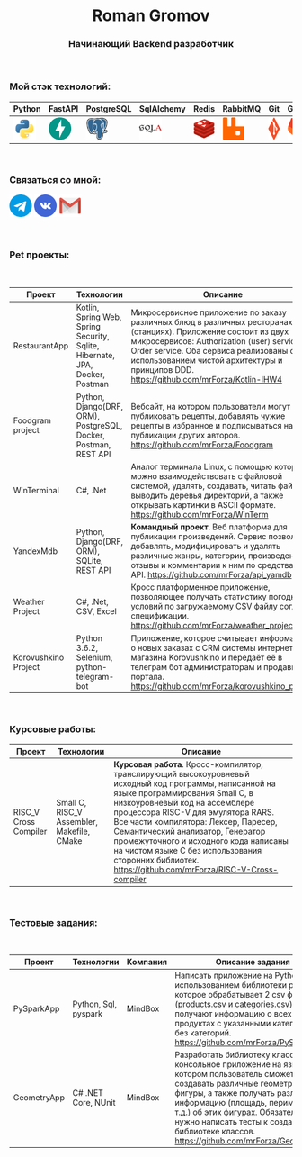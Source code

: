 <h1 align="center">Roman Gromov</h1>
<h3 align="center"><b>Начинающий Backend разработчик</b></h3>

</br>

<h3 align="left"><b>Мой стэк технологий:</b></h3>


| Python | FastAPI | PostgreSQL | SqlAlchemy | Redis | RabbitMQ | Git | GitLab | Docker | Postman |
|----------|----------|----------|----------|----------|----------|----------|----------|----------|----------|
| <img src="assets/python-original.svg" width="40" height="40"/> | <img src="assets/fastapi-original.svg" width="40" height="40"/> | <img src="assets/postgresql-original.svg" width="40" height="40"/> | <img src="assets/sqlalchemy-original.svg" width="40" height="40"/> | <img src="assets/redis-original.svg" width="40" height="40"/> | <img src="assets/rabbitmq-original.svg" width="40" height="40"/> | <img src="assets/git-original.svg" width="40" height="40"/> | <img src="assets/gitlab-original.svg" width="40" height="40"/> | <img src="assets/docker-original.svg" width="40" height="40"/> | <img src="assets/postman-original.svg" width="40" height="40"/> |

</br>

<h3 align="left"><b>Связаться со мной:</b></h3>
<p align="left">
<a href="https://t.me/R_Gromov" target="_blank" rel="noreferrer"> <img src="assets/free-icon-telegram-2111646.png" alt="bootstrap" width="40" height="40"/></a>
<a href="https://vk.com/gromovrom" target="_blank" rel="noreferrer"><img src="assets/free-icon-vkontakte-4494517.png" alt="csharp" width="40" height="40"/></a>
<a href="mailto:r.gromov.official@gmail.com" target="_blank" rel="noreferrer"><img src="assets/free-icon-gmail-2504727.png" alt="css3" width="40" height="40"/> </a><a href="https://www.djangoproject.com/" target="_blank" rel="noreferrer"></a></p>

</br>

<h3 align="left"><b>Pet проекты:</b></h3>

</br>

Проект | Технологии | Описание | 
--- | --- | --- |
RestaurantApp | Kotlin, Spring Web, Spring Security, Sqlite, Hibernate, JPA, Docker, Postman | Микросервисное приложение по заказу различных блюд в различных ресторанах (станциях). Приложение состоит из двух микросервисов: Authorization (user) service, Order service. Оба сервиса реализованы с использованием чистой архитектуры и принципов DDD. https://github.com/mrForza/Kotlin-IHW4
Foodgram project | Python, Django(DRF, ORM), PostgreSQL, Docker, Postman, REST API | Вебсайт, на котором пользователи могут публиковать рецепты, добавлять чужие рецепты в избранное и подписываться на публикации других авторов. https://github.com/mrForza/Foodgram
WinTerminal | C#, .Net | Аналог терминала Linux, с помощью которого можно взаимодействовать с файловой системой, удалять, создавать, читать файлы, выводить деревья директорий, а также открывать картинки в ASCII формате. https://github.com/mrForza/WinTerm
YandexMdb | Python, Django(DRF, ORM), SQLite, REST API| **Командный проект**. Веб платформа для публикации произведений. Сервис позволяет добавлять, модифицировать и удалять различные жанры, категории, произведения, отзывы и комментарии к ним по средствам API. https://github.com/mrForza/api_yamdb
Weather Project | C#, .Net, CSV, Excel | Кросс платформенное приложение, позволяющее получать статистику погодных условий по загружаемому CSV файлу согласно спецификации. https://github.com/mrForza/weather_project
Korovushkino Project | Python 3.6.2, Selenium, python-telegram-bot | Приложение, которое считывает информацию о новых заказах с CRM системы интернет магазина Korovushkino и передаёт её в телеграм бот администраторам и продавцам портала. https://github.com/mrForza/korovushkino_project | 

</br>

<h3 align="left"><b>Курсовые работы:</b></h3>

Проект | Технологии | Описание | 
--- | --- | --- | 
RISC_V Cross Compiler | Small C, RISC_V Assembler, Makefile, CMake| **Курсовая работа**. Кросс-компилятор, транслирующий высокоуровневый исходный код программы, написанной на языке программирования Small C, в низкоуровневый код на ассемблере процессора RISC-V для эмулятора RARS. Все части компилятора: Лексер, Паресер, Семантический анализатор, Генератор промежуточного и исходного кода написаны на чистом языке C без использования сторонних библиотек. https://github.com/mrForza/RISC-V-Cross-compiler

</br>

<h3 align="left"><b>Тестовые задания:</b></h3>

</br>

Проект | Технологии | Компания | Описание задания |
--- | --- | --- | --- |
PySparkApp | Python, Sql, pyspark | MindBox | Написать приложение на Python с использованием библиотеки pyspark, которое обрабатывает 2 csv файла (products.csv и categories.csv) и получают информацию о всех продуктах с указанными категориями и без категорий. https://github.com/mrForza/PySparkApp
GeometryApp | C# .NET Core, NUnit | MindBox |  Разработать библиотеку классов и консольное приложение на языке C# в котором пользователь сможет создавать различные геометрические фигуры, а также получать различную информацию (площадь, периметр, и т.д.) об этих фигурах. Обязательно нужно написать тесты к созданной библиотеке классов. https://github.com/mrForza/GeometryApp
